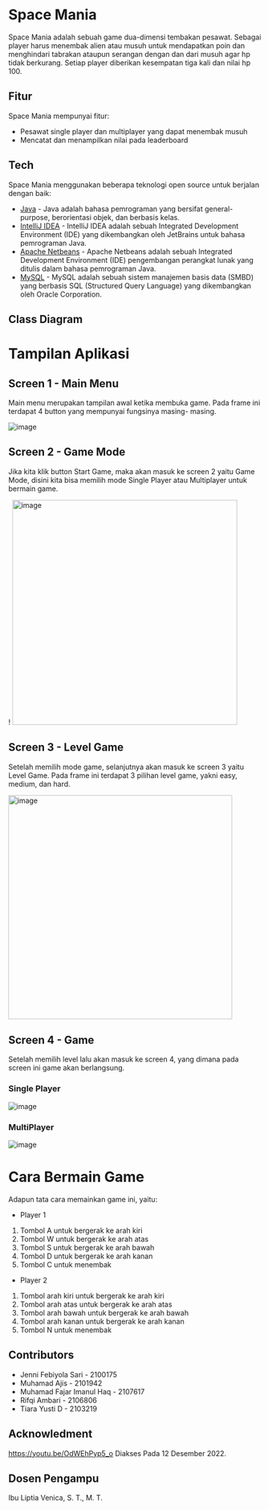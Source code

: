 # Space Mania

Space Mania adalah sebuah game dua-dimensi tembakan pesawat. Sebagai player harus menembak alien atau musuh untuk mendapatkan poin dan menghindari tabrakan ataupun serangan dengan dan dari musuh agar hp tidak berkurang. Setiap player diberikan kesempatan tiga kali dan nilai hp 100.

## Fitur

Space Mania mempunyai fitur:
* Pesawat single player dan multiplayer yang dapat menembak musuh
* Mencatat dan menampilkan nilai pada leaderboard 



## Tech

Space Mania menggunakan beberapa teknologi open source untuk berjalan dengan baik:

* [Java](https://www.java.com/en/) - Java adalah bahasa pemrograman yang bersifat general-purpose, berorientasi objek, dan berbasis kelas.
* [IntelliJ IDEA](https://www.jetbrains.com/idea/) - IntelliJ IDEA adalah sebuah Integrated Development Environment (IDE) yang dikembangkan oleh JetBrains untuk bahasa pemrograman Java.
* [Apache Netbeans](https://netbeans.apache.org/) - Apache Netbeans adalah sebuah Integrated Development Environment (IDE) pengembangan perangkat lunak yang ditulis dalam bahasa pemrograman Java.
* [MySQL](https://www.mysql.com/) - MySQL adalah sebuah sistem manajemen basis data (SMBD) yang berbasis SQL (Structured Query Language) yang dikembangkan oleh Oracle Corporation.


## Class Diagram

# Tampilan Aplikasi

## Screen 1 - Main Menu

Main menu merupakan tampilan awal ketika membuka game. Pada frame ini terdapat 4 button yang mempunyai fungsinya masing- masing. 

![image](https://user-images.githubusercontent.com/107100732/210159712-a244645b-3fbe-40cd-9e13-40ea51890e43.png)

## Screen 2 - Game Mode
Jika kita klik button Start Game, maka akan masuk ke screen 2 yaitu Game Mode, disini kita bisa memilih mode Single Player atau Multiplayer untuk bermain game.

! <img width="448" alt="image" src="https://user-images.githubusercontent.com/107100732/210159960-0d91af4d-6d72-421e-ab57-6e4a4a26315d.png">

## Screen 3 - Level Game
Setelah memilih mode game, selanjutnya akan masuk ke screen 3 yaitu Level Game. Pada frame ini terdapat 3 pilihan level game, yakni easy, medium, dan hard.

<img width="446" alt="image" src="https://user-images.githubusercontent.com/107100732/210160022-1cf0c139-aadf-4f43-af70-67a620410dd3.png">

## Screen 4 - Game
Setelah memilih level lalu akan masuk ke screen 4, yang dimana pada screen ini game akan berlangsung.

### Single Player
![image](https://user-images.githubusercontent.com/107100732/210160058-9f7b3184-9f1f-42f1-be4b-e6ac17cf8043.png)

### MultiPlayer
![image](https://user-images.githubusercontent.com/107100732/210160069-fc794f01-b883-42ad-8505-73206d22dacf.png)


# Cara Bermain Game
Adapun tata cara memainkan game ini, yaitu:
* Player 1
1)	Tombol A untuk bergerak ke arah kiri
2)	Tombol W untuk bergerak ke arah atas
3)	Tombol S untuk bergerak ke arah bawah
4)	Tombol D untuk bergerak ke arah kanan
5)	Tombol C untuk menembak

* Player 2
1)	Tombol arah kiri untuk bergerak ke arah kiri
2)	Tombol arah atas untuk bergerak ke arah atas
3)	Tombol arah bawah untuk bergerak ke arah bawah
4)	Tombol arah kanan untuk bergerak ke arah kanan
5)	Tombol N untuk menembak



[//]: # (## License)

[//]: # ()
[//]: # (MIT)

[//]: # ()
[//]: # (**Free Software, Hell Yeah!**)

## Contributors

* Jenni Febiyola Sari - 2100175
* Muhamad Ajis - 2101942
* Muhamad Fajar Imanul Haq - 2107617
* Rifqi Ambari - 2106806
* Tiara Yusti D - 2103219

## Acknowledment

https://youtu.be/OdWEhPyp5_o Diakses Pada 12 Desember 2022.

## Dosen Pengampu

Ibu Liptia Venica, S. T., M. T.
 
